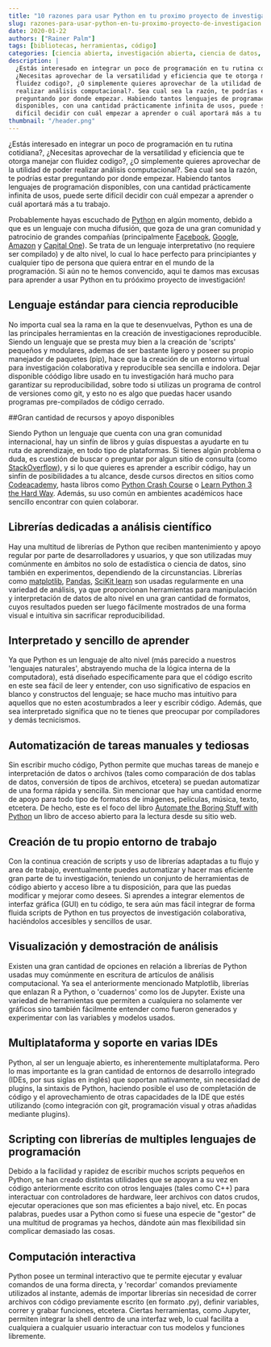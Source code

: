 ```yaml
---
title: "10 razones para usar Python en tu proximo proyecto de investigación"
slug: razones-para-usar-python-en-tu-proximo-proyecto-de-investigacion
date: 2020-01-22
authors: ["Rainer Palm"]
tags: [bibliotecas, herramientas, código]
categories: [ciencia abierta, investigación abierta, ciencia de datos, Python]
description: |
  ¿Estás interesado en integrar un poco de programación en tu rutina cotidiana?,
  ¿Necesitas aprovechar de la versatilidad y eficiencia que te otorga manejar con
  fluidez codigo?, ¿O simplemente quieres aprovechar de la utilidad de poder
  realizar análisis computacional?. Sea cual sea la razón, te podrías estar
  preguntando por donde empezar. Habiendo tantos lenguajes de programación
  disponibles, con una cantidad prácticamente infinita de usos, puede serte
  difícil decidir con cuál empezar a aprender o cuál aportará más a tu trabajo.
thumbnail: "/header.png"
---
```


<!-- # 10 razones para usar Python en tu proximo proyecto de  investigación -->
<!-- **Por Rainer Palm** -->

¿Estás interesado en integrar un poco de programación en tu rutina cotidiana?,
¿Necesitas aprovechar de la versatilidad y eficiencia que te otorga manejar con
fluidez codigo?, ¿O simplemente quieres aprovechar de la utilidad de poder
realizar análisis computacional?. Sea cual sea la razón, te podrías estar
preguntando por donde empezar. Habiendo tantos lenguajes de programación
disponibles, con una cantidad prácticamente infinita de usos, puede serte
difícil decidir con cuál empezar a aprender o cuál aportará más a tu trabajo.

<!-- TEASER_END -->

Probablemente hayas escuchado de [Python](http://python.org) en algún momento,
debido a que es un lenguaje con mucha difusión, que goza de una gran comunidad y
patrocinio de grandes compañías (principalmente [Facebook](http://facebook.com),
[Google](http://google.com), [Amazon](http://amazon.com) y
[Capital One](https://www.capitalone.com/)). Se trata de un lenguaje
interpretativo (no requiere ser compilado) y de alto nivel, lo cual lo hace
perfecto para principiantes y cualquier tipo de persona que quiera entrar en el
mundo de la programación. Si aún no te hemos convencido, aqui te damos mas
excusas para aprender a usar Python en tu próóximo proyecto de investigación!

## Lenguaje estándar para ciencia reproducible

No importa cual sea la rama en la que te desenvuelvas, Python es una de las
principales herramientas en la creación de investigaciones reproducible. Siendo
un lenguaje que se presta muy bien a la creación de 'scripts' pequeños y
modulares, ademas de ser bastante ligero y poseer su propio manejador de
paquetes (pip), hace que la creación de un entorno virtual para investigación
colaborativa y reproducible sea sencilla e indolora. Dejar disponible cóódigo
libre usado en tu investigación hará mucho para garantizar su reproducibilidad,
sobre todo si utilizas un programa de control de versiones como git, y esto no
es algo que puedas hacer usando programas pre-compilados de código cerrado.

##Gran cantidad de recursos y apoyo disponibles

Siendo Python un lenguaje que cuenta con una gran comunidad internacional, hay
un sinfín de libros y guías dispuestas a ayudarte en tu ruta de aprendizaje, en
todo tipo de plataformas. Si tienes algún problema o duda, es cuestión de buscar
o preguntar por algun sitio de consulta (como
[StackOverflow](http://stackoverflow.com)), y si lo que quieres es aprender a
escribir código, hay un sinfín de posibilidades a tu alcance, desde cursos
directos en sitios como [Codeacademy](https://www.codecademy.com/), hasta libros
como [Python Crash Course](http://www.nostarch.com/pythoncrashcourse/) o
[Learn Python 3 the Hard Way](https://learnpythonthehardway.org/python3/).
Además, su uso común en ambientes académicos hace sencillo encontrar con quien
colaborar.

## Librerías dedicadas a análisis científico

Hay una multitud de librerías de Python que reciben mantenimiento y apoyo
regular por parte de desarrolladores y usuarios, y que son utilizadas muy
comúnmente en ámbitos no solo de estadística o ciencia de datos, sino también en
experimentos, dependiendo de la circunstancias. Librerías como
[matplotlib](https://matplotlib.org/), [Pandas](https://pandas.pydata.org/),
[SciKit learn](https://scikit-learn.org) son usadas regularmente en una variedad
de análisis, ya que proporcionan herramientas para manipulación y interpretación
de datos de alto nivel en una gran cantidad de formatos, cuyos resultados pueden
ser luego fácilmente mostrados de una forma visual e intuitiva sin sacrificar
reproducibilidad.

## Interpretado y sencillo de aprender

Ya que Python es un lenguaje de alto nivel (más parecido a nuestros 'lenguajes
naturales', abstrayendo mucha de la lógica interna de la computadora), está
diseñado específicamente para que el código escrito en este sea fácil de leer y
entender, con uso significativo de espacios en blanco y constructos del
lenguaje; se hace mucho mas intuitivo para aquellos que no esten acostumbrados a
leer y escribir código. Además, que sea interpretado significa que no te tienes
que preocupar por compiladores y demás tecnicismos.

## Automatización de tareas manuales y tediosas

Sin escribir mucho código, Python permite que muchas tareas de manejo e
interpretación de datos o archivos (tales como comparación de dos tablas de
datos, conversión de tipos de archivos, etcetera) se puedan automatizar de una
forma rápida y sencilla. Sin mencionar que hay una cantidad enorme de apoyo para
todo tipo de formatos de imágenes, películas, música, texto, etcetera. De hecho,
este es el foco del libro
[Automate the Boring Stuff with Python](https://automatetheboringstuff.com/) un
libro de acceso abierto para la lectura desde su sitio web.

## Creación de tu propio entorno de trabajo

Con la continua creación de scripts y uso de librerías adaptadas a tu flujo y
area de trabajo, eventualmente puedes automatizar y hacer mas eficiente gran
parte de tu investigación, teniendo un conjunto de herramientas de código
abierto y acceso libre a tu disposición, para que las puedas modificar y mejorar
como desees. Si aprendes a integrar elementos de interfaz gráfica (GUI) en tu
código, te sera aún mas fácil integrar de forma fluida scripts de Python en tus
proyectos de investigación colaborativa, haciéndolos accesibles y sencillos de
usar.

## Visualización y demostración de análisis

Existen una gran cantidad de opciones en relación a librerías de Python usadas
muy comúnmente en escritura de artículos de análisis computacional. Ya sea el
anteriormente mencionado Matplotlib, librerías que enlazan R a Python, o
'cuadernos' como los de Jupyter. Existe una variedad de herramientas que
permiten a cualquiera no solamente ver gráficos sino también fácilmente entender
como fueron generados y experimentar con las variables y modelos usados.

## Multiplataforma y soporte en varias IDEs

Python, al ser un lenguaje abierto, es inherentemente multiplataforma. Pero lo
mas importante es la gran cantidad de entornos de desarrollo integrado (IDEs,
por sus siglas en inglés) que soportan nativamente, sin necesidad de plugins, la
sintaxis de Python, haciendo posible el uso de completación de código y el
aprovechamiento de otras capacidades de la IDE que estés utilizando (como
integración con git, programación visual y otras añadidas mediante plugins).

## Scripting con librerías de multiples lenguajes de programación

Debido a la facilidad y rapidez de escribir muchos scripts pequeños en Python,
se han creado distintas utilidades que se apoyan a su vez en código
anteriormente escrito con otros lenguajes (tales como C++) para interactuar con
controladores de hardware, leer archivos con datos crudos, ejecutar operaciones
que son mas eficientes a bajo nivel, etc. En pocas palabras, puedes usar a
Python como si fuese una especie de "gestor" de una multitud de programas ya
hechos, dándote aún mas flexibilidad sin complicar demasiado las cosas.

## Computación interactiva

Python posee un terminal interactivo que te permite ejecutar y evaluar comandos
de una forma directa, y 'recordar' comandos previamente utilizados al instante,
además de importar librerías sin necesidad de correr archivos con código
previamente escrito (en formato .py), definir variables, correr y grabar
funciones, etcetera. Ciertas herramientas, como Jupyter, permiten integrar la
shell dentro de una interfaz web, lo cual facilita a cualquiera a cualquier
usuario interactuar con tus modelos y funciones libremente.
